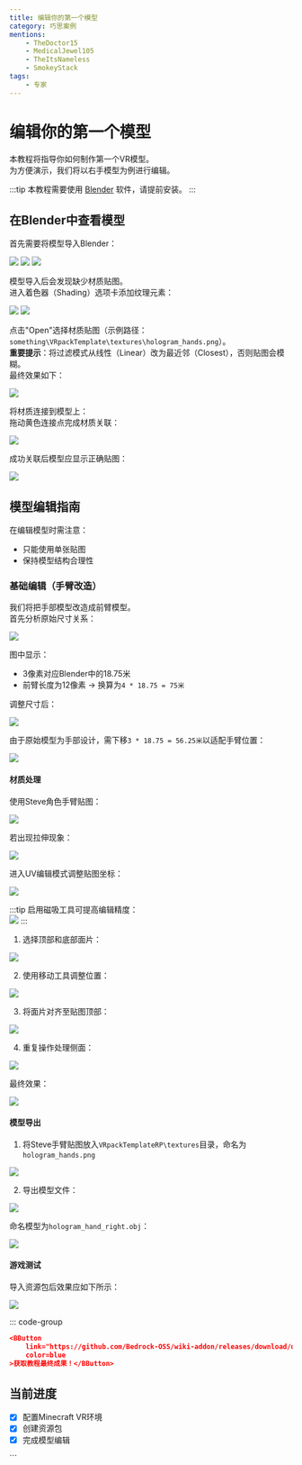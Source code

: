 ```yaml
---
title: 编辑你的第一个模型
category: 巧思案例
mentions:
    - TheDoctor15
    - MedicalJewel105
    - TheItsNameless
    - SmokeyStack
tags:
    - 专家
---
```


# 编辑你的第一个模型

<!--@include: @/wiki/bedrock-wiki-mirror.md-->

本教程将指导你如何制作第一个VR模型。  
为方便演示，我们将以右手模型为例进行编辑。

:::tip
本教程需要使用 [Blender](https://www.blender.org/download/) 软件，请提前安装。
:::

## 在Blender中查看模型

首先需要将模型导入Blender：

![](/assets/images/vr/tutorial-hand-right/import-1.png)
![](/assets/images/vr/tutorial-hand-right/import-2.png)
![](/assets/images/vr/tutorial-hand-right/import-3.png)

模型导入后会发现缺少材质贴图。  
进入着色器（Shading）选项卡添加纹理元素：

![](/assets/images/vr/tutorial-hand-right/shading-add-texture-element.png)
![](/assets/images/vr/tutorial-hand-right/texture-element.png)

点击"Open"选择材质贴图（示例路径：`something\VRpackTemplate\textures\hologram_hands.png`）。  
**重要提示**：将过滤模式从线性（Linear）改为最近邻（Closest），否则贴图会模糊。  
最终效果如下：

![](/assets/images/vr/tutorial-hand-right/texture-element-complete.png)

将材质连接到模型上：  
拖动黄色连接点完成材质关联：

![](/assets/images/vr/tutorial-hand-right/texture-base-connect.png)

成功关联后模型应显示正确贴图：

![](/assets/images/vr/tutorial-hand-right/texture-on-model.png)

## 模型编辑指南

在编辑模型时需注意：  
- 只能使用单张贴图
- 保持模型结构合理性

### 基础编辑（手臂改造）

我们将把手部模型改造成前臂模型。  
首先分析原始尺寸关系：

![](/assets/images/vr/tutorial-hand-right/model-dimensions.png)

图中显示：  
- 3像素对应Blender中的18.75米
- 前臂长度为12像素 → 换算为`4 * 18.75 = 75米`

调整尺寸后：

![](/assets/images/vr/tutorial-hand-right/edited-dimensions-1.png)

由于原始模型为手部设计，需下移`3 * 18.75 = 56.25米`以适配手臂位置：

![](/assets/images/vr/tutorial-hand-right/edited-dimensions-2.png)

#### 材质处理

使用Steve角色手臂贴图：

![](/assets/images/vr/tutorial-hand-right/hologram-hands-steve.png)

若出现拉伸现象：

![](/assets/images/vr/tutorial-hand-right/steve-texture-stretched.png)

进入UV编辑模式调整贴图坐标：

![](/assets/images/vr/tutorial-hand-right/uv-map.png)

:::tip
启用磁吸工具可提高编辑精度：  
![](/assets/images/vr/tutorial-hand-right/magnet-icon.png)
:::

1. 选择顶部和底部面片：

![](/assets/images/vr/tutorial-hand-right/uv-map-top-selected.png)

2. 使用移动工具调整位置：

![](/assets/images/vr/tutorial-hand-right/uv-map-pos.png)

3. 将面片对齐至贴图顶部：

![](/assets/images/vr/tutorial-hand-right/uv-map-top-move-up.png)

4. 重复操作处理侧面：

![](/assets/images/vr/tutorial-hand-right/uv-map-side-up.png)

最终效果：

![](/assets/images/vr/tutorial-hand-right/uv-map-done.png)

#### 模型导出

1. 将Steve手臂贴图放入`VRpackTemplateRP\textures`目录，命名为`hologram_hands.png`

![](/assets/images/vr/tutorial-hand-right/export-texture.png)

2. 导出模型文件：

![](/assets/images/vr/tutorial-hand-right/export-model-1.png)

命名模型为`hologram_hand_right.obj`：

![](/assets/images/vr/tutorial-hand-right/export-model-2.png)

#### 游戏测试

导入资源包后效果应如下所示：

![](/assets/images/vr/tutorial-hand-right/export-done.png)

::: code-group
```json [下载示例]
<BButton
    link="https://github.com/Bedrock-OSS/wiki-addon/releases/download/download/vr_edit_model.mcpack"
    color=blue
>获取教程最终成果！</BButton>
```

## 当前进度

<Checklist>

-   [x] 配置Minecraft VR环境
-   [x] 创建资源包
-   [x] 完成模型编辑

</Checklist>
```